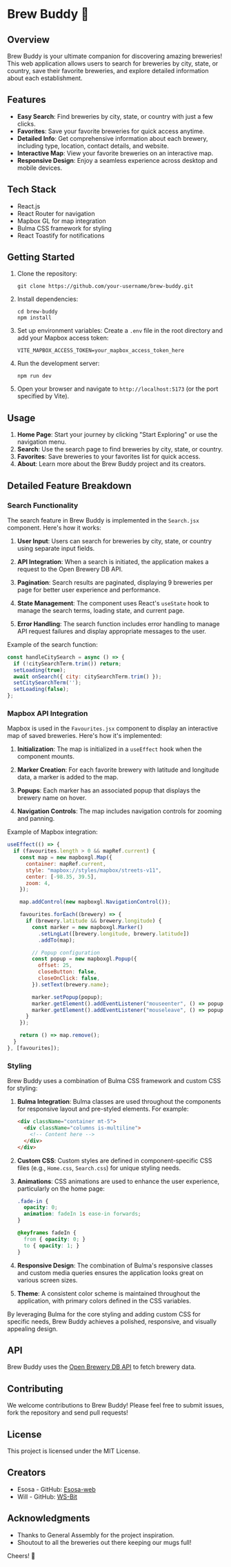 # Brew Buddy 🍺

## Overview

Brew Buddy is your ultimate companion for discovering amazing breweries! This web application allows users to search for breweries by city, state, or country, save their favorite breweries, and explore detailed information about each establishment.

## Features

- **Easy Search**: Find breweries by city, state, or country with just a few clicks.
- **Favorites**: Save your favorite breweries for quick access anytime.
- **Detailed Info**: Get comprehensive information about each brewery, including type, location, contact details, and website.
- **Interactive Map**: View your favorite breweries on an interactive map.
- **Responsive Design**: Enjoy a seamless experience across desktop and mobile devices.

## Tech Stack

- React.js
- React Router for navigation
- Mapbox GL for map integration
- Bulma CSS framework for styling
- React Toastify for notifications

## Getting Started

1. Clone the repository:
   ```
   git clone https://github.com/your-username/brew-buddy.git
   ```

2. Install dependencies:
   ```
   cd brew-buddy
   npm install
   ```

3. Set up environment variables:
   Create a `.env` file in the root directory and add your Mapbox access token:
   ```
   VITE_MAPBOX_ACCESS_TOKEN=your_mapbox_access_token_here
   ```

4. Run the development server:
   ```
   npm run dev
   ```

5. Open your browser and navigate to `http://localhost:5173` (or the port specified by Vite).

## Usage

1. **Home Page**: Start your journey by clicking "Start Exploring" or use the navigation menu.
2. **Search**: Use the search page to find breweries by city, state, or country.
3. **Favorites**: Save breweries to your favorites list for quick access.
4. **About**: Learn more about the Brew Buddy project and its creators.

## Detailed Feature Breakdown

### Search Functionality

The search feature in Brew Buddy is implemented in the `Search.jsx` component. Here's how it works:

1. **User Input**: Users can search for breweries by city, state, or country using separate input fields.

2. **API Integration**: When a search is initiated, the application makes a request to the Open Brewery DB API.

3. **Pagination**: Search results are paginated, displaying 9 breweries per page for better user experience and performance.

4. **State Management**: The component uses React's `useState` hook to manage the search terms, loading state, and current page.

5. **Error Handling**: The search function includes error handling to manage API request failures and display appropriate messages to the user.

Example of the search function:

```javascript
const handleCitySearch = async () => {
  if (!citySearchTerm.trim()) return;
  setLoading(true);
  await onSearch({ city: citySearchTerm.trim() });
  setCitySearchTerm('');
  setLoading(false);
};
```

### Mapbox API Integration

Mapbox is used in the `Favourites.jsx` component to display an interactive map of saved breweries. Here's how it's implemented:

1. **Initialization**: The map is initialized in a `useEffect` hook when the component mounts.

2. **Marker Creation**: For each favorite brewery with latitude and longitude data, a marker is added to the map.

3. **Popups**: Each marker has an associated popup that displays the brewery name on hover.

4. **Navigation Controls**: The map includes navigation controls for zooming and panning.

Example of Mapbox integration:

```javascript
useEffect(() => {
  if (favourites.length > 0 && mapRef.current) {
    const map = new mapboxgl.Map({
      container: mapRef.current,
      style: "mapbox://styles/mapbox/streets-v11",
      center: [-98.35, 39.5],
      zoom: 4,
    });

    map.addControl(new mapboxgl.NavigationControl());

    favourites.forEach((brewery) => {
      if (brewery.latitude && brewery.longitude) {
        const marker = new mapboxgl.Marker()
          .setLngLat([brewery.longitude, brewery.latitude])
          .addTo(map);

        // Popup configuration
        const popup = new mapboxgl.Popup({
          offset: 25,
          closeButton: false,
          closeOnClick: false,
        }).setText(brewery.name);

        marker.setPopup(popup);
        marker.getElement().addEventListener("mouseenter", () => popup.addTo(map));
        marker.getElement().addEventListener("mouseleave", () => popup.remove());
      }
    });

    return () => map.remove();
  }
}, [favourites]);
```

### Styling

Brew Buddy uses a combination of Bulma CSS framework and custom CSS for styling:

1. **Bulma Integration**: Bulma classes are used throughout the components for responsive layout and pre-styled elements. For example:

   ```html
   <div className="container mt-5">
     <div className="columns is-multiline">
       <!-- Content here -->
     </div>
   </div>
   ```

2. **Custom CSS**: Custom styles are defined in component-specific CSS files (e.g., `Home.css`, `Search.css`) for unique styling needs.

3. **Animations**: CSS animations are used to enhance the user experience, particularly on the home page:

   ```css
   .fade-in {
     opacity: 0;
     animation: fadeIn 1s ease-in forwards;
   }

   @keyframes fadeIn {
     from { opacity: 0; }
     to { opacity: 1; }
   }
   ```

4. **Responsive Design**: The combination of Bulma's responsive classes and custom media queries ensures the application looks great on various screen sizes.

5. **Theme**: A consistent color scheme is maintained throughout the application, with primary colors defined in the CSS variables.

By leveraging Bulma for the core styling and adding custom CSS for specific needs, Brew Buddy achieves a polished, responsive, and visually appealing design.

## API

Brew Buddy uses the [Open Brewery DB API](https://www.openbrewerydb.org/) to fetch brewery data.

## Contributing

We welcome contributions to Brew Buddy! Please feel free to submit issues, fork the repository and send pull requests!

## License

This project is licensed under the MIT License.

## Creators

- Esosa - GitHub: [Esosa-web](https://github.com/Esosa-web)
- Will - GitHub: [WS-Bit](https://github.com/WS-Bit)

## Acknowledgments

- Thanks to General Assembly for the project inspiration.
- Shoutout to all the breweries out there keeping our mugs full!

Cheers! 🍻
